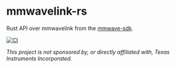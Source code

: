# mmwavelink-rs

Rust API over mmwavelink from the [mmwave-sdk](https://www.ti.com/tool/MMWAVE-SDK). 

[![CI](https://github.com/milesgranger/mmwavelink-rs/workflows/CI/badge.svg?branch=main)](https://github.com/milesgranger/mmwavelink-rs/actions?query=branch=main)


_This project is not sponsored by, or directly affiliated with, Texas Instruments Incorporated._
